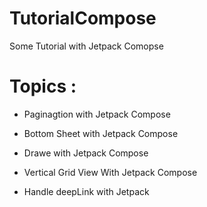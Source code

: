 # TutorialCompose
Some Tutorial with Jetpack Comopse

# Topics :

- Paginagtion with Jetpack Compose

- Bottom Sheet with Jetpack Compose

- Drawe with Jetpack Compose

- Vertical Grid View With Jetpack Compose 

- Handle deepLink with Jetpack

